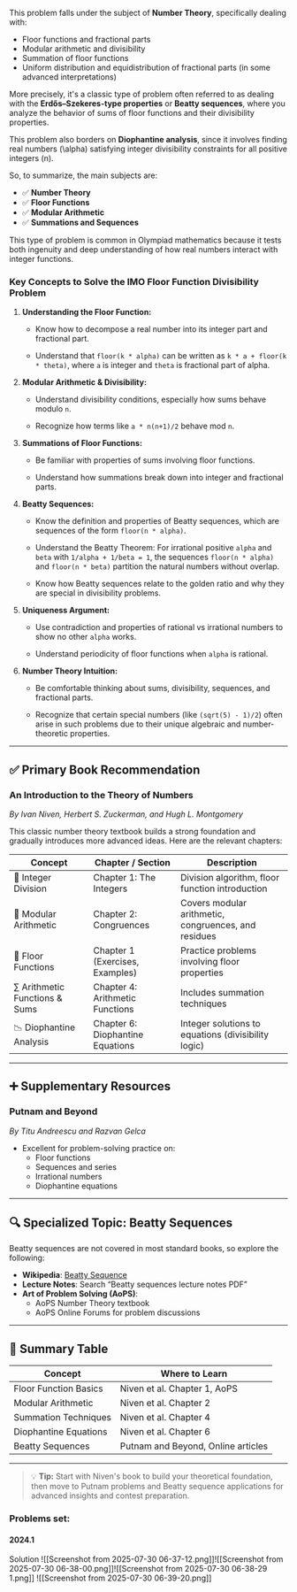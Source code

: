 This problem falls under the subject of **Number Theory**, specifically dealing with:

- Floor functions and fractional parts  
- Modular arithmetic and divisibility  
- Summation of floor functions  
- Uniform distribution and equidistribution of fractional parts (in some advanced interpretations)  

More precisely, it's a classic type of problem often referred to as dealing with the **Erdős–Szekeres-type properties** or **Beatty sequences**, where you analyze the behavior of sums of floor functions and their divisibility properties.

This problem also borders on **Diophantine analysis**, since it involves finding real numbers \(\alpha\) satisfying integer divisibility constraints for all positive integers \(n\).

So, to summarize, the main subjects are:

- ✅ **Number Theory**  
- ✅ **Floor Functions**  
- ✅ **Modular Arithmetic**  
- ✅ **Summations and Sequences**

This type of problem is common in Olympiad mathematics because it tests both ingenuity and deep understanding of how real numbers interact with integer functions.


### Key Concepts to Solve the IMO Floor Function Divisibility Problem

1. **Understanding the Floor Function:**
    
    - Know how to decompose a real number into its integer part and fractional part.
        
    - Understand that `floor(k * alpha)` can be written as `k * a + floor(k * theta)`, where `a` is integer and `theta` is fractional part of alpha.
        
2. **Modular Arithmetic & Divisibility:**
    
    - Understand divisibility conditions, especially how sums behave modulo `n`.
        
    - Recognize how terms like `a * n(n+1)/2` behave mod `n`.
        
3. **Summations of Floor Functions:**
    
    - Be familiar with properties of sums involving floor functions.
        
    - Understand how summations break down into integer and fractional parts.
        
4. **Beatty Sequences:**
    
    - Know the definition and properties of Beatty sequences, which are sequences of the form `floor(n * alpha)`.
        
    - Understand the Beatty Theorem: For irrational positive `alpha` and `beta` with `1/alpha + 1/beta = 1`, the sequences `floor(n * alpha)` and `floor(n * beta)` partition the natural numbers without overlap.
        
    - Know how Beatty sequences relate to the golden ratio and why they are special in divisibility problems.
        
5. **Uniqueness Argument:**
    
    - Use contradiction and properties of rational vs irrational numbers to show no other `alpha` works.
        
    - Understand periodicity of floor functions when `alpha` is rational.
        
6. **Number Theory Intuition:**
    
    - Be comfortable thinking about sums, divisibility, sequences, and fractional parts.
        
    - Recognize that certain special numbers (like `(sqrt(5) - 1)/2`) often arise in such problems due to their unique algebraic and number-theoretic properties.


---

## ✅ Primary Book Recommendation

### **An Introduction to the Theory of Numbers**  
*By Ivan Niven, Herbert S. Zuckerman, and Hugh L. Montgomery*

This classic number theory textbook builds a strong foundation and gradually introduces more advanced ideas. Here are the relevant chapters:

| Concept                        | Chapter / Section                                  | Description                                          |
|-------------------------------|---------------------------------------------------|------------------------------------------------------|
| 🧮 Integer Division            | Chapter 1: The Integers                           | Division algorithm, floor function introduction      |
| 🔢 Modular Arithmetic          | Chapter 2: Congruences                            | Covers modular arithmetic, congruences, and residues |
| 📐 Floor Functions             | Chapter 1 (Exercises, Examples)                  | Practice problems involving floor properties         |
| ∑ Arithmetic Functions & Sums | Chapter 4: Arithmetic Functions                   | Includes summation techniques                        |
| 📉 Diophantine Analysis        | Chapter 6: Diophantine Equations                 | Integer solutions to equations (divisibility logic)  |

---

## ➕ Supplementary Resources

### **Putnam and Beyond**  
*By Titu Andreescu and Razvan Gelca*

- Excellent for problem-solving practice on:
  - Floor functions
  - Sequences and series
  - Irrational numbers
  - Diophantine equations

---

## 🔍 Specialized Topic: Beatty Sequences

Beatty sequences are not covered in most standard books, so explore the following:

- **Wikipedia**: [Beatty Sequence](https://en.wikipedia.org/wiki/Beatty_sequence)
- **Lecture Notes**: Search “Beatty sequences lecture notes PDF”
- **Art of Problem Solving (AoPS)**:
  - AoPS Number Theory textbook
  - AoPS Online Forums for problem discussions

---

## 📌 Summary Table

| Concept                | Where to Learn                            |
|-----------------------|--------------------------------------------|
| Floor Function Basics | Niven et al. Chapter 1, AoPS               |
| Modular Arithmetic     | Niven et al. Chapter 2                    |
| Summation Techniques   | Niven et al. Chapter 4                    |
| Diophantine Equations  | Niven et al. Chapter 6                    |
| Beatty Sequences       | Putnam and Beyond, Online articles        |

---

> 💡 **Tip:** Start with Niven's book to build your theoretical foundation, then move to Putnam problems and Beatty sequence applications for advanced insights and contest preparation.


### Problems set:

#### **2024.1**
Solution
![[Screenshot from 2025-07-30 06-37-12.png]]![[Screenshot from 2025-07-30 06-38-00.png]]![[Screenshot from 2025-07-30 06-38-29 1.png]]
![[Screenshot from 2025-07-30 06-39-20.png]]